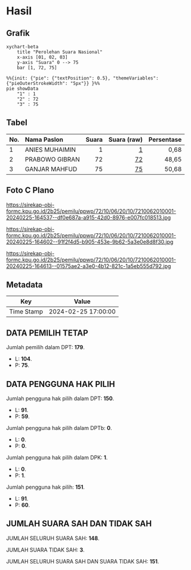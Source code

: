 # Hasil

## Grafik

```mermaid
xychart-beta
    title "Perolehan Suara Nasional"
    x-axis [01, 02, 03]
    y-axis "Suara" 0 --> 75
    bar [1, 72, 75]
```

```mermaid
%%{init: {"pie": {"textPosition": 0.5}, "themeVariables": {"pieOuterStrokeWidth": "5px"}} }%%
pie showData
    "1" : 1
    "2" : 72
    "3" : 75
```

## Tabel

| No. | Nama Paslon    | Suara | Suara (raw) | Persentase |
|:--- |:-------------- | -----:| -----------:| ----------:|
| 1   | ANIES MUHAIMIN | 1     | [1][p-1]    | 0,68       |
| 2   | PRABOWO GIBRAN | 72    | [72][p-2]   | 48,65      |
| 3   | GANJAR MAHFUD  | 75    | [75][p-3]   | 50,68      |


[p-1]: https://github.com/gigit-pemilu/pemilu-2024/blob/main/pilpres/hitung-suara/sub/72-sulawesi-tengah/sub/10-sigi/sub/06-kulawi-selatan/sub/2010-moa/sub/001-tps/sub/paslon-1.txt
[p-2]: https://github.com/gigit-pemilu/pemilu-2024/blob/main/pilpres/hitung-suara/sub/72-sulawesi-tengah/sub/10-sigi/sub/06-kulawi-selatan/sub/2010-moa/sub/001-tps/sub/paslon-2.txt
[p-3]: https://github.com/gigit-pemilu/pemilu-2024/blob/main/pilpres/hitung-suara/sub/72-sulawesi-tengah/sub/10-sigi/sub/06-kulawi-selatan/sub/2010-moa/sub/001-tps/sub/paslon-3.txt

## Foto C Plano

https://sirekap-obj-formc.kpu.go.id/2b25/pemilu/ppwp/72/10/06/20/10/7210062010001-20240225-164537--df0e687a-a915-42d0-8976-e007fc018513.jpg

https://sirekap-obj-formc.kpu.go.id/2b25/pemilu/ppwp/72/10/06/20/10/7210062010001-20240225-164602--91f2f4d5-b905-453e-9b62-5a3e0e8d8f30.jpg

https://sirekap-obj-formc.kpu.go.id/2b25/pemilu/ppwp/72/10/06/20/10/7210062010001-20240225-164613--01575ae2-a3e0-4b12-821c-1a5eb555d792.jpg


## Metadata

| Key        | Value               |
| ---------- | ------------------- |
| Time Stamp | 2024-02-25 17:00:00 |


## DATA PEMILIH TETAP

Jumlah pemilih dalam DPT: **179**.
 * L: **104**.
 * P: **75**.

## DATA PENGGUNA HAK PILIH

Jumlah pengguna hak pilih dalam DPT: **150**.
 * L: **91**.
 * P: **59**.

Jumlah pengguna hak pilih dalam DPTb: **0**.
 * L: **0**.
 * P: **0**.

Jumlah pengguna hak pilih dalam DPK: **1**.
 * L: **0**.
 * P: **1**.

Jumlah pengguna hak pilih: **151**.
 * L: **91**.
 * P: **60**.

## JUMLAH SUARA SAH DAN TIDAK SAH

JUMLAH SELURUH SUARA SAH: **148**.

JUMLAH SUARA TIDAK SAH: **3**.

JUMLAH SELURUH SUARA SAH DAN SUARA TIDAK SAH: **151**.


